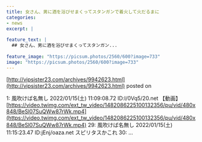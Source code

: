 ```yaml
---
title: 女さん、男に酒を浴びせまくってスタンガンで着火して火だるまに
categories:
- news
excerpt: |
  
feature_text: |
  ## 女さん、男に酒を浴びせまくってスタンガン...
  
feature_image: "https://picsum.photos/2560/600?image=733"
image: "https://picsum.photos/2560/600?image=733"
---
```


[http://vipsister23.com/archives/9942623.html](http://vipsister23.com/archives/9942623.html)
posted on 

<!--more-->

1: 風吹けば名無し 2022/01/15(土) 11:09:08.72 ID:l/0Vq5/20.net 【動画】[https://video.twimg.com/ext_tw_video/1482086225100132356/pu/vid/480x848/BeSl07SuQWw87rWk.mp4](https://video.twimg.com/ext_tw_video/1482086225100132356/pu/vid/480x848/BeSl07SuQWw87rWk.mp4) 29: 風吹けば名無し 2022/01/15(土) 11:15:23.47 ID:jEnj/oaza.net スピリタスかこれ 30: ...
